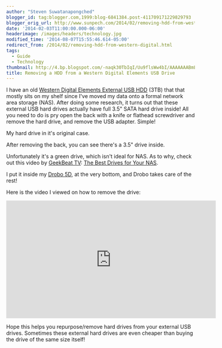 ```yaml
---
author: "Steven Suwatanapongched"
blogger_id: tag:blogger.com,1999:blog-6841384.post-411709171229829793
blogger_orig_url: http://www.sunpech.com/2014/02/removing-hdd-from-western-digital.html
date: '2014-02-03T11:00:00.000-06:00'
headerimage: /images/headers/technology.jpg
modified_time: '2014-08-07T15:55:46.614-05:00'
redirect_from: /2014/02/removing-hdd-from-western-digital.html
tags:
  - Guide
  - Technology
thumbnail: http://4.bp.blogspot.com/-naqk30TbIqI/Uu9flsWw4bI/AAAAAAABmLk/4yDNxg8VWTI/s600/2014-02-03+at+01-13-03.jpg
title: Removing a HDD from a Western Digital Elements USB Drive
---
```



I have an old <a href="http://www.amazon.com/gp/product/B004SH5VQ4/ref=as_li_ss_tl?ie=UTF8&amp;camp=1789&amp;creative=390957&amp;creativeASIN=B004SH5VQ4&amp;linkCode=as2&amp;tag=sunpech-20">Western Digital Elements External USB HDD</a>&nbsp;(3TB)&nbsp;that that mostly sits on my shelf since I've moved my data onto a formal network area storage (NAS). After doing some research, it turns out that these external USB hard drives actually have full 3.5" SATA hard drive inside! All you need to do is pry open the back with a knife or flathead screwdriver and remove the hard drive, and remove the USB adapter. Simple!

My hard drive in it's original case.
<img   border="0" src="http://4.bp.blogspot.com/-naqk30TbIqI/Uu9flsWw4bI/AAAAAAABmLk/4yDNxg8VWTI/s600/2014-02-03+at+01-13-03.jpg" alt=""  />

After removing the back, you can see there's a 3.5" drive inside.
<img   border="0" src="http://4.bp.blogspot.com/-7X0QASrPWak/Uu9flwxy5yI/AAAAAAABmLo/xPml_DEmTBs/s600/2014-02-03+at+01-13-11.jpg" alt=""  />

Unfortunately it's a green drive, which isn't ideal for NAS. As to why, check out this video by <a href="http://geekbeat.tv/">GeekBeat TV</a>:&nbsp;<a href="http://www.youtube.com/watch?v=YtsHfLsW2uA">The Best Drives for Your NAS</a>.
<img   border="0" src="http://2.bp.blogspot.com/-NQuNBobYahc/Uu9fl6_HbrI/AAAAAAABmLs/KagG2in_xPE/s600/2014-02-03+at+01-13-16.jpg" alt=""  />

I put it inside my <a href="http://www.amazon.com/gp/product/B008MH1JRQ/ref=as_li_ss_tl?ie=UTF8&amp;camp=1789&amp;creative=390957&amp;creativeASIN=B008MH1JRQ&amp;linkCode=as2&amp;tag=sunpech-20">Drobo 5D</a>, at the very bottom, and Drobo takes care of the rest!
<img   border="0" src="http://1.bp.blogspot.com/-fbmocduBHEE/Uu9fmZv7ixI/AAAAAAABmL8/LVzx6MnBhlo/s600/2014-02-03+at+01-13-20.jpg" alt="" />

Here is the video I viewed on how to remove the drive:

<div class="video-container"><iframe width="560" height="315" src="https://www.youtube.com/embed/7eFkjx9oWfI?rel=0" frameborder="0" allowfullscreen></iframe></div>


Hope this helps you repurpose/remove hard drives from your external USB drives. Sometimes these external hard drives are even cheaper than buying the drive of the same size itself!